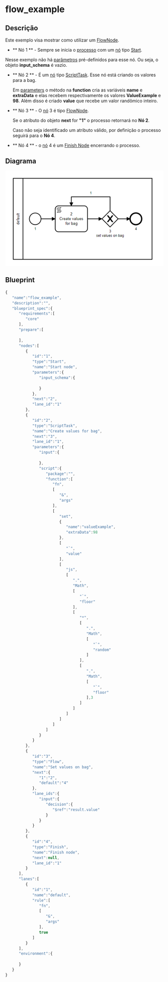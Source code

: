 
# flow_example

## Descrição
Este exemplo visa mostrar como utilizar um [FlowNode](resources/nodes/flowNode.mdx).


 + ** Nó 1 ** - Sempre se inicia o [processo](documentation/processos.md) com um [nó](resources/blueprints.mdx) tipo [Start](resources/nodes/startNode.mdx). 
   
  Nesse exemplo não há [parâmetros](resources/blueprints.mdx) pré-definidos para esse nó. Ou seja, o objeto **input_schema** é vazio.

 + ** Nó 2 ** - É um [nó](resources/blueprints.mdx) tipo [ScriptTask](resources/nodes/scriptNode.mdx). 
   Esse nó está criando os valores para a bag. 

   Em [parameters](resources/blueprints.mdx) o método na **function**  cria as variáveis **name** e **extraData** e elas recebem respectivamente os valores **ValueExample** e **98**. 
   Além disso é criado **value** que recebe um valor randômico inteiro.

 + ** Nó 3 ** - O [nó](resources/blueprints.mdx) 3 é tipo [FlowNode](resources/nodes/flowNode.mdx). 
   
   Se o atributo do objeto **next** for **"1"** o processo retornará no **Nó 2**. 
   
   Caso não seja identificado um atributo válido, por definição o processo seguirá para o **Nó 4**.

 + ** Nó 4 ** - o [nó](resources/blueprints.mdx) 4 é um [Finish Node](resources/nodes/finishNode.mdx) encerrando o processo.
## Diagrama

![flow_example](/img/flow_example.png)
## Blueprint

```js title="flow_example"
{
   "name":"flow_example",
   "description":"",
   "blueprint_spec":{
      "requirements":[
         "core"
      ],
      "prepare":[
         
      ],
      "nodes":[
         {
            "id":"1",
            "type":"Start",
            "name":"Start node",
            "parameters":{
               "input_schema":{
                  
               }
            },
            "next":"2",
            "lane_id":"1"
         },
         {
            "id":"2",
            "type":"ScriptTask",
            "name":"Create values for bag",
            "next":"3",
            "lane_id":"1",
            "parameters":{
               "input":{
                  
               },
               "script":{
                  "package":"",
                  "function":[
                     "fn",
                     [
                        "&",
                        "args"
                     ],
                     [
                        "set",
                        {
                           "name":"valueExample",
                           "extraData":98
                        },
                        [
                           "`",
                           "value"
                        ],
                        [
                           "js",
                           [
                              ".",
                              "Math",
                              [
                                 "`",
                                 "floor"
                              ],
                              [
                                 "*",
                                 [
                                    ".",
                                    "Math",
                                    [
                                       "`",
                                       "random"
                                    ]
                                 ],
                                 [
                                    ".",
                                    "Math",
                                    [
                                       "`",
                                       "floor"
                                    ],3
                                 ]
                              ]
                           ]
                        ]
                     ]
                  ]
               }
            }
         },
         {
            "id":"3",
            "type":"Flow",
            "name":"Set values on bag",
            "next":{
               "1":"2",
               "default":"4"
            },
            "lane_ids":{
               "input":{
                  "decision":{
                     "$ref":"result.value"
                  }
               }
            }
         },
         {
            "id":"4",
            "type":"Finish",
            "name":"Finish node",
            "next":null,
            "lane_id":"1"
         }
      ],
      "lanes":[
         {
            "id":"1",
            "name":"default",
            "rule":[
               "fn",
               [
                  "&",
                  "args"
               ],
               true
            ]
         }
      ],
      "environment":{
         
      }
   }
}


```